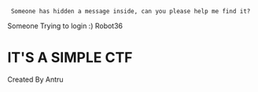 ``  Someone has hidden a message inside, can you please help me find it?  ``





Someone Trying to login :)
Robot36






# IT'S A SIMPLE CTF 

Created By Antru

